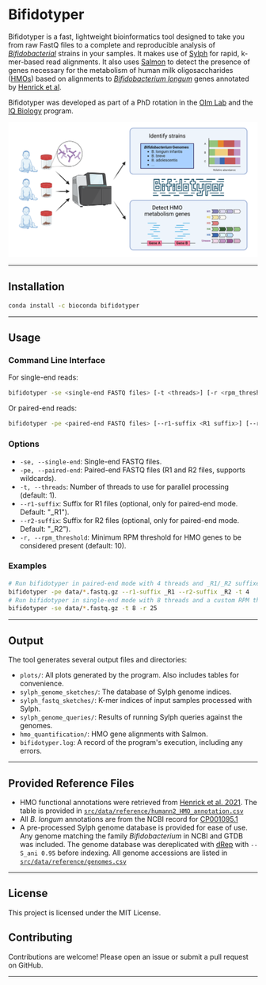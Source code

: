 # Bifidotyper

Bifidotyper is a fast, lightweight bioinformatics tool designed to take you from raw FastQ files to a complete and reproducible analysis of [*Bifidobacterial*](https://en.wikipedia.org/wiki/Bifidobacterium) strains in your samples. It makes use of [Sylph](https://doi.org/10.1038/s41587-024-02412-y) for rapid, k-mer-based read alignments. It also uses [Salmon](https://doi.org/10.1038/nmeth.4197) to detect the presence of genes necessary for the metabolism of human milk oligosaccharides ([HMOs](https://en.wikipedia.org/wiki/Human_milk_oligosaccharide)) based on alignments to [*Bifidobacterium longum*](https://www.ncbi.nlm.nih.gov/nuccore/CP001095.1/) genes annotated by [Henrick et al](https://doi.org/10.1016/j.cell.2021.05.030).

Bifidotyper was developed as part of a PhD rotation in the [Olm Lab](https://www.colorado.edu/lab/olm/) and the [IQ Biology](https://www.colorado.edu/certificate/iqbiology/) program.

![Bifidotyper Graphical Abstract](src/bifidotyper/data/reference/bifidotyper_graphical_abstract.png "Bifidotyper")

---

## Installation
```bash
conda install -c bioconda bifidotyper
```

---

## Usage

### Command Line Interface

For single-end reads:
```bash
bifidotyper -se <single-end FASTQ files> [-t <threads>] [-r <rpm_threshold>]
```

Or paired-end reads:
```bash
bifidotyper -pe <paired-end FASTQ files> [--r1-suffix <R1 suffix>] [--r2-suffix <R2 suffix>] [-t <threads>] [-r <rpm_threshold>]
```

### Options

- `-se, --single-end`: Single-end FASTQ files.
- `-pe, --paired-end`: Paired-end FASTQ files (R1 and R2 files, supports wildcards).
- `-t, --threads`: Number of threads to use for parallel processing (default: 1).
- `--r1-suffix`: Suffix for R1 files (optional, only for paired-end mode. Default: "_R1").
- `--r2-suffix`: Suffix for R2 files (optional, only for paired-end mode. Default: "_R2").
- `-r, --rpm_threshold`: Minimum RPM threshold for HMO genes to be considered present (default: 10).


### Examples
```bash
# Run bifidotyper in paired-end mode with 4 threads and _R1/_R2 suffixes
bifidotyper -pe data/*.fastq.gz --r1-suffix _R1 --r2-suffix _R2 -t 4
# Run bifidotyper in single-end mode with 8 threads and a custom RPM threshold
bifidotyper -se data/*.fastq.gz -t 8 -r 25
```

---

## Output

The tool generates several output files and directories:

- `plots/`: All plots generated by the program. Also includes tables for convenience.
- `sylph_genome_sketches/`: The database of Sylph genome indices.
- `sylph_fastq_sketches/`: K-mer indices of input samples processed with Sylph.
- `sylph_genome_queries/`: Results of running Sylph queries against the genomes.
- `hmo_quantification/`: HMO gene alignments with Salmon.
- `bifidotyper.log`: A record of the program's execution, including any errors.

---

## Provided Reference Files
- HMO functional annotations were retrieved from [Henrick et al. 2021](https://data.mendeley.com/datasets/gc4d9h4x67/2). The table is provided in [`src/data/reference/humann2_HMO_annotation.csv`](src/data/reference/humann2_HMO_annotation.csv)
- All *B. longum* annotations are from the NCBI record for [CP001095.1](https://www.ncbi.nlm.nih.gov/nuccore/CP001095.1/)
- A pre-processed Sylph genome database is provided for ease of use. Any genome matching the family *Bifidobacterium* in NCBI and GTDB was included. The genome database was dereplicated with [dRep](https://github.com/MrOlm/drep) with `--S_ani 0.95` before indexing. All genome accessions are listed in [`src/data/reference/genomes.csv`](src/data/reference/genomes.csv)

---

## License

This project is licensed under the MIT License.

## Contributing

Contributions are welcome! Please open an issue or submit a pull request on GitHub.

---
